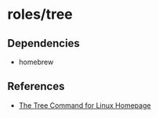 # roles/tree



## Dependencies
- homebrew



## References
- [The Tree Command for Linux Homepage](http://mama.indstate.edu/users/ice/tree/)

